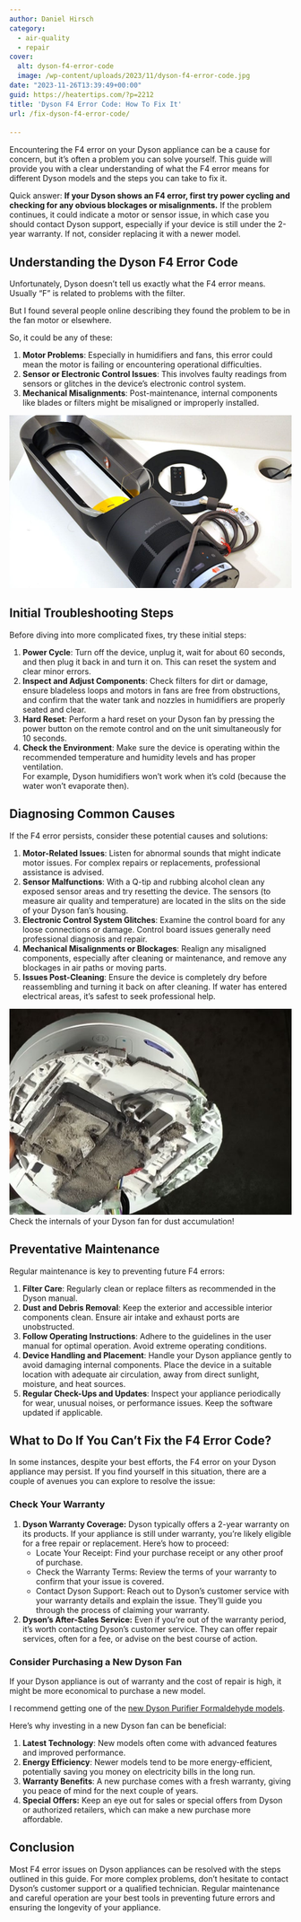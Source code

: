 ```yaml
---
author: Daniel Hirsch
category:
  - air-quality
  - repair
cover:
  alt: dyson-f4-error-code
  image: /wp-content/uploads/2023/11/dyson-f4-error-code.jpg
date: "2023-11-26T13:39:49+00:00"
guid: https://heatertips.com/?p=2212
title: 'Dyson F4 Error Code: How To Fix It'
url: /fix-dyson-f4-error-code/

---
```

Encountering the F4 error on your Dyson appliance can be a cause for concern, but it’s often a problem you can solve yourself. This guide will provide you with a clear understanding of what the F4 error means for different Dyson models and the steps you can take to fix it.

Quick answer: **If your Dyson shows an F4 error, first try power cycling and checking for any obvious blockages or misalignments.** If the problem continues, it could indicate a motor or sensor issue, in which case you should contact Dyson support, especially if your device is still under the 2-year warranty. If not, consider replacing it with a newer model.

## Understanding the Dyson F4 Error Code

Unfortunately, Dyson doesn’t tell us exactly what the F4 error means. Usually “F” is related to problems with the filter.

But I found several people online describing they found the problem to be in the fan motor or elsewhere.

So, it could be any of these:

1. **Motor Problems**: Especially in humidifiers and fans, this error could mean the motor is failing or encountering operational difficulties.
1. **Sensor or Electronic Control Issues**: This involves faulty readings from sensors or glitches in the device’s electronic control system.
1. **Mechanical Misalignments**: Post-maintenance, internal components like blades or filters might be misaligned or improperly installed.

![dyson heater energy efficiency](/wp-content/uploads/2020/01/dyson-heater-efficiency.jpg)

## Initial Troubleshooting Steps

Before diving into more complicated fixes, try these initial steps:

1. **Power Cycle**: Turn off the device, unplug it, wait for about 60 seconds, and then plug it back in and turn it on. This can reset the system and clear minor errors.
1. **Inspect and Adjust Components**: Check filters for dirt or damage, ensure bladeless loops and motors in fans are free from obstructions, and confirm that the water tank and nozzles in humidifiers are properly seated and clear.
1. **Hard Reset**: Perform a hard reset on your Dyson fan by pressing the power button on the remote control and on the unit simultaneously for 10 seconds.
1. **Check the Environment**: Make sure the device is operating within the recommended temperature and humidity levels and has proper ventilation.  
For example, Dyson humidifiers won’t work when it’s cold (because the water won’t evaporate then).

## Diagnosing Common Causes

If the F4 error persists, consider these potential causes and solutions:

1. **Motor-Related Issues**: Listen for abnormal sounds that might indicate motor issues. For complex repairs or replacements, professional assistance is advised.
1. **Sensor Malfunctions**: With a Q-tip and rubbing alcohol clean any exposed sensor areas and try resetting the device. The sensors (to measure air quality and temperature) are located in the slits on the side of your Dyson fan’s housing.
1. **Electronic Control System Glitches**: Examine the control board for any loose connections or damage. Control board issues generally need professional diagnosis and repair.
1. **Mechanical Misalignments or Blockages**: Realign any misaligned components, especially after cleaning or maintenance, and remove any blockages in air paths or moving parts.
1. **Issues Post-Cleaning**: Ensure the device is completely dry before reassembling and turning it back on after cleaning. If water has entered electrical areas, it’s safest to seek professional help.

![dyson hot cool dust in internal components](/wp-content/uploads/2022/12/dyson-hot-cool-heater-dust-internal-components.jpg)Check the internals of your Dyson fan for dust accumulation!

## Preventative Maintenance

Regular maintenance is key to preventing future F4 errors:

1. **Filter Care**: Regularly clean or replace filters as recommended in the Dyson manual.
1. **Dust and Debris Removal**: Keep the exterior and accessible interior components clean. Ensure air intake and exhaust ports are unobstructed.
1. **Follow Operating Instructions**: Adhere to the guidelines in the user manual for optimal operation. Avoid extreme operating conditions.
1. **Device Handling and Placement**: Handle your Dyson appliance gently to avoid damaging internal components. Place the device in a suitable location with adequate air circulation, away from direct sunlight, moisture, and heat sources.
1. **Regular Check-Ups and Updates**: Inspect your appliance periodically for wear, unusual noises, or performance issues. Keep the software updated if applicable.

## What to Do If You Can’t Fix the F4 Error Code?

In some instances, despite your best efforts, the F4 error on your Dyson appliance may persist. If you find yourself in this situation, there are a couple of avenues you can explore to resolve the issue:

### Check Your Warranty

1. **Dyson Warranty Coverage:** Dyson typically offers a 2-year warranty on its products. If your appliance is still under warranty, you’re likely eligible for a free repair or replacement. Here’s how to proceed:
   - Locate Your Receipt: Find your purchase receipt or any other proof of purchase.
   - Check the Warranty Terms: Review the terms of your warranty to confirm that your issue is covered.
   - Contact Dyson Support: Reach out to Dyson’s customer service with your warranty details and explain the issue. They’ll guide you through the process of claiming your warranty.
1. **Dyson’s After-Sales Service:** Even if you’re out of the warranty period, it’s worth contacting Dyson’s customer service. They can offer repair services, often for a fee, or advise on the best course of action.

### Consider Purchasing a New Dyson Fan

If your Dyson appliance is out of warranty and the cost of repair is high, it might be more economical to purchase a new model.

I recommend getting one of the [new Dyson Purifier Formaldehyde models](https://www.amazon.com/Dyson-Purifier-Cool-FormaldehydeTM-TP09/dp/B0BV59P8YY?crid=2EOEN3FEKE7OM&keywords=dyson+fan&qid=1701004367&sprefix=dyson+fa%2Caps%2C267&sr=8-17&linkCode=ll1&tag=heatertips-20&linkId=b92cba54d31fa7de8021ee15f9791c74&language=en_US&ref_=as_li_ss_tl).

Here’s why investing in a new Dyson fan can be beneficial:

1. **Latest Technology**: New models often come with advanced features and improved performance.
1. **Energy Efficiency**: Newer models tend to be more energy-efficient, potentially saving you money on electricity bills in the long run.
1. **Warranty Benefits**: A new purchase comes with a fresh warranty, giving you peace of mind for the next couple of years.
1. **Special Offers:** Keep an eye out for sales or special offers from Dyson or authorized retailers, which can make a new purchase more affordable.

## Conclusion

Most F4 error issues on Dyson appliances can be resolved with the steps outlined in this guide. For more complex problems, don’t hesitate to contact Dyson’s customer support or a qualified technician. Regular maintenance and careful operation are your best tools in preventing future errors and ensuring the longevity of your appliance.
